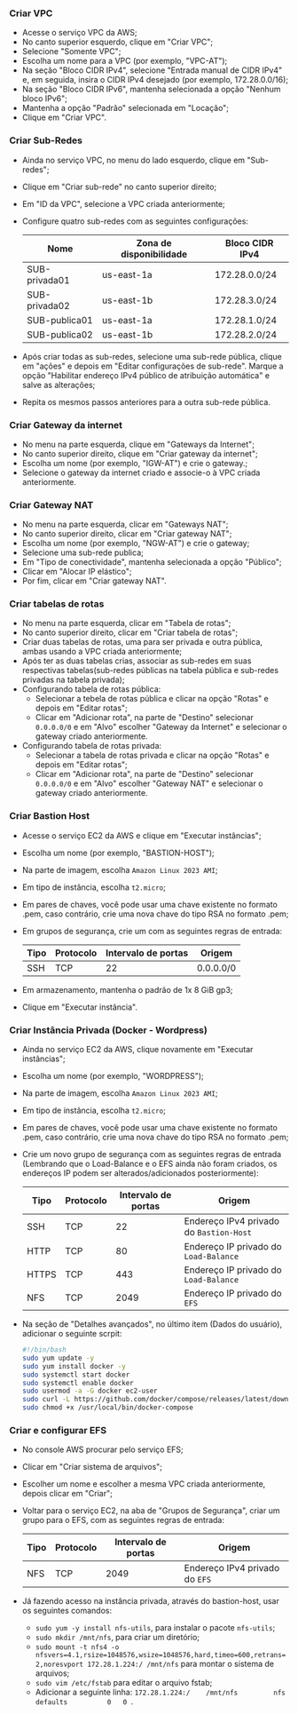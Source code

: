 ### Criar VPC
- Acesse o serviço VPC da AWS;
- No canto superior esquerdo, clique em "Criar VPC";
- Selecione "Somente VPC";
- Escolha um nome para a VPC (por exemplo, "VPC-AT");
- Na seção "Bloco CIDR IPv4", selecione "Entrada manual de CIDR IPv4" e, em seguida, insira o CIDR IPv4 desejado (por exemplo, 172.28.0.0/16);
- Na seção "Bloco CIDR IPv6", mantenha selecionada a opção "Nenhum bloco IPv6";
- Mantenha a opção "Padrão" selecionada em "Locação";
- Clique em "Criar VPC".

### Criar Sub-Redes
- Ainda no serviço VPC, no menu do lado esquerdo, clique em "Sub-redes";
- Clique em "Criar sub-rede" no canto superior direito;
- Em "ID da VPC", selecione a VPC criada anteriormente;
- Configure quatro sub-redes com as seguintes configurações:

  Nome  | Zona de disponibilidade  | Bloco CIDR IPv4
  ------------- | ------------- | ------------- 
  SUB-privada01 | us-east-1a | 172.28.0.0/24
  SUB-privada02 | us-east-1b | 172.28.3.0/24
  SUB-publica01 | us-east-1a | 172.28.1.0/24
  SUB-publica02 | us-east-1b | 172.28.2.0/24

- Após criar todas as sub-redes, selecione uma sub-rede pública, clique em "ações" e depois em "Editar configurações de sub-rede". Marque a opção "Habilitar endereço IPv4 público de atribuição automática" e salve as alterações;
- Repita os mesmos passos anteriores para a outra sub-rede pública.

### Criar Gateway da internet
- No menu na parte esquerda, clique em "Gateways da Internet";
- No canto superior direito, clique em "Criar gateway da internet";
- Escolha um nome (por exemplo, "IGW-AT") e crie o gateway.;
- Selecione o gateway da internet criado e associe-o à VPC criada anteriormente.

### Criar Gateway NAT
- No menu na parte esquerda, clicar em "Gateways NAT";
- No canto superior direito, clicar em "Criar gateway NAT";
- Escolha um nome (por exemplo, "NGW-AT") e crie o gateway;
- Selecione uma sub-rede publica;
- Em "Tipo de conectividade", mantenha selecionada a opção "Público";
- Clicar em "Alocar IP elástico";
- Por fim, clicar em "Criar gateway NAT". 

### Criar tabelas de rotas
- No menu na parte esquerda, clicar em "Tabela de rotas";
- No canto superior direito, clicar em "Criar tabela de rotas";
- Criar duas tabelas de rotas, uma para ser privada e outra pública, ambas usando a VPC criada anteriormente;
- Após ter as duas tabelas crias, associar as sub-redes em suas respectivas tabelas(sub-redes públicas na tabela pública e sub-redes privadas na tabela privada);
- Configurando tabela de rotas pública:
  - Selecionar a tebela de rotas pública e clicar na opção "Rotas" e depois em "Editar rotas";
  - Clicar em "Adicionar rota", na parte de "Destino" selecionar `0.0.0.0/0` e em "Alvo" escolher "Gateway da Internet" e selecionar o gateway criado anteriormente.
- Configurando tabela de rotas privada:
  - Selecionar a tabela de rotas privada e clicar na opção "Rotas" e depois em "Editar rotas";
  - Clicar em "Adicionar rota", na parte de "Destino" selecionar `0.0.0.0/0` e em "Alvo" escolher "Gateway NAT" e selecionar o gateway criado anteriormente.
 
### Criar Bastion Host
- Acesse o serviço EC2 da AWS e clique em "Executar instâncias";
- Escolha um nome (por exemplo, "BASTION-HOST");
- Na parte de imagem, escolha `Amazon Linux 2023 AMI`;
- Em tipo de instância, escolha `t2.micro`;
- Em pares de chaves, você pode usar uma chave existente no formato .pem, caso contrário, crie uma nova chave do tipo RSA no formato .pem;
- Em grupos de segurança, crie um com as seguintes regras de entrada:

  Tipo | Protocolo | Intervalo de portas | Origem
  ------------- | ------------- | ------------- | -------------
  SSH | TCP | 22 | 0.0.0.0/0

- Em armazenamento, mantenha o padrão de 1x 8 GiB gp3;
- Clique em "Executar instância".

### Criar Instância Privada (Docker - Wordpress)
- Ainda no serviço EC2 da AWS, clique novamente em "Executar instâncias";
- Escolha um nome (por exemplo, "WORDPRESS");
- Na parte de imagem, escolha `Amazon Linux 2023 AMI`;
- Em tipo de instância, escolha `t2.micro`;
- Em pares de chaves, você pode usar uma chave existente no formato .pem, caso contrário, crie uma nova chave do tipo RSA no formato .pem;
- Crie um novo grupo de segurança com as seguintes regras de entrada (Lembrando que o Load-Balance e o EFS ainda não foram criados, os endereços IP podem ser alterados/adicionados posteriormente):

  Tipo | Protocolo | Intervalo de portas | Origem
  ------------- | ------------- | ------------- | -------------
  SSH | TCP | 22 | Endereço IPv4 privado do `Bastion-Host`
  HTTP | TCP | 80 | Endereço IP privado do `Load-Balance`
  HTTPS | TCP | 443 | Endereço IP privado do `Load-Balance`
  NFS | TCP | 2049 | Endereço IP privado do `EFS`

- Na seção de "Detalhes avançados", no último item (Dados do usuário), adicionar o seguinte scrpit:

  ```bash
  #!/bin/bash
  sudo yum update -y
  sudo yum install docker -y
  sudo systemctl start docker
  sudo systemctl enable docker
  sudo usermod -a -G docker ec2-user
  sudo curl -L https://github.com/docker/compose/releases/latest/download/docker-compose-$(uname -s)-$(uname -m) -o /usr/local/bin/docker-compose
  sudo chmod +x /usr/local/bin/docker-compose
  ```

### Criar e configurar EFS
- No console AWS procurar pelo serviço EFS;
- Clicar em "Criar sistema de arquivos";
- Escolher um nome e escolher a mesma VPC criada anteriormente, depois clicar em "Criar";
- Voltar para o serviço EC2, na aba de "Grupos de Segurança", criar um grupo para o EFS, com as seguintes regras de entrada:
  
  Tipo | Protocolo | Intervalo de portas | Origem
  ---- | ---- | ---- | ----
  NFS | TCP | 2049 |  Endereço IPv4 privado do `EFS`

- Já fazendo acesso na instância privada, através do bastion-host, usar os seguintes comandos:
  - `sudo yum -y install nfs-utils`, para instalar o pacote `nfs-utils`;
  - `sudo mkdir /mnt/nfs`, para criar um diretório;
  - `sudo mount -t nfs4 -o nfsvers=4.1,rsize=1048576,wsize=1048576,hard,timeo=600,retrans=2,noresvport 172.28.1.224:/ /mnt/nfs` para montar o sistema de arquivos;
  - `sudo vim /etc/fstab` para editar o arquivo fstab;
  - Adicionar a seguinte linha: `172.28.1.224:/    /mnt/nfs         nfs    defaults          0   0 `.


